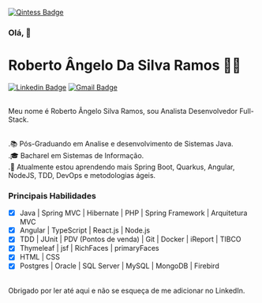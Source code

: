 
[![Qintess Badge](https://img.shields.io/badge/-LinkedIn-blue?style=flat-square&logo=Linkedin&logoColor=white&link=https://brasscom.org.br/wp-content/uploads/2017/08/Qintess-Logo-site.jpg)](https://brasscom.org.br/wp-content/uploads/2017/08/Qintess-Logo-site.jpg)
### Olá,  👋
# Roberto Ângelo Da Silva Ramos :man_technologist:

[![Linkedin Badge](https://img.shields.io/badge/-LinkedIn-blue?style=flat-square&logo=Linkedin&logoColor=white&link=https://www.linkedin.com/in/roberto-%C3%A2ngelo-6050b21a2/)](https://www.linkedin.com/in/roberto-%C3%A2ngelo-6050b21a2/)
[![Gmail Badge](https://img.shields.io/badge/-Gmail-c14438?style=flat-square&logo=Gmail&logoColor=white&link=mailto:sdinformatia@gmail.com)](mailto:sdinformatia@gmail.com/)
<br/>

<br/>Meu nome é Roberto Ângelo Silva Ramos, sou Analista Desenvolvedor Full-Stack.

<br/>.📚 Pós-Graduando em Analise e desenvolvimento de Sistemas Java.
<br/>.🎓 Bacharel em Sistemas de Informação.
<br/>.🌱 Atualmente estou aprendendo mais Spring Boot, Quarkus, Angular, NodeJS, TDD, DevOps e metodologias ágeis.

### Principais Habilidades

- [x] Java | Spring MVC | Hibernate | PHP | Spring Framework | Arquitetura MVC
- [x] Angular | TypeScript | React.js | Node.js
- [x] TDD | JUnit | PDV (Pontos de venda) | Git | Docker | iReport | TIBCO
- [x] Thymeleaf | jsf | RichFaces | primaryFaces
- [x] HTML | CSS
- [x] Postgres | Oracle | SQL Server | MySQL | MongoDB | Firebird

<br/>Obrigado por ler até aqui e não se esqueça de me adicionar no LinkedIn.



















